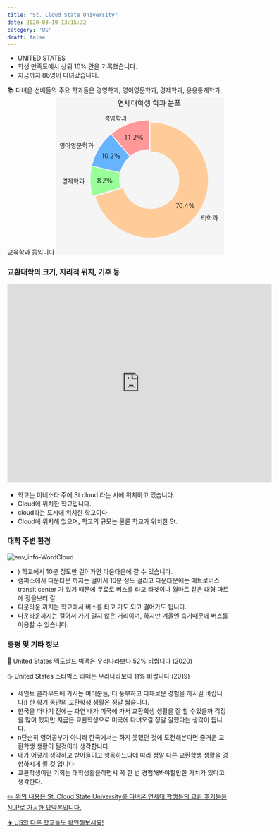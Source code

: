 ```yaml
---
title: "St. Cloud State University"
date: 2020-08-19 13:15:32
category: 'US'
draft: false
---
```



* UNITED STATES
* 학생 만족도에서 상위 10% 안을 기록했습니다.
* 지금까지 86명이 다녀갔습니다. 

📚 다녀온 선배들의 주요 학과들은 경영학과, 영어영문학과, 경제학과, 응용통계학과, 교육학과 등입니다
![department-info](../plots/US000163.png)
### 교환대학의 크기, 지리적 위치, 기후 등
<iframe
width="600"
height="450"
frameborder="0" style="border:0"
src="https://www.google.com/maps/embed/v1/place?key=AIzaSyC9e1AME-pVmWC4hBpFdu5S4dKzyepa3HQ&q=St.+Cloud+State+University&center=45.5511864,-94.1515137&zoom=14" allowfullscreen>
</iframe>

* 학교는 미네소타 주에 St cloud 라는 시에 위치하고 있습니다.
* Cloud에 위치한 학교입니다.
* cloud라는 도시에 위치한 학교이다.
* Cloud에 위치해 있으며, 학교의 규모는 물론 학교가 위치한 St.


### 대학 주변 환경

![env_info-WordCloud](../univ_wordclouds_okt/env_info/US000163_env_info_okt.png)

* ) 학교에서 10분 정도만 걸어가면 다운타운에 갈 수 있습니다.
* 캠퍼스에서 다운타운 까지는 걸어서 10분 정도 걸리고 다운타운에는 메트로버스 transit center 가 있기 때문에 무료로 버스를 타고 타겟이나 월마트 같은 대형 마트에 장을보러 갈.
* 다운타운 까지는 학교에서 버스를 타고 가도 되고 걸어가도 됩니다.
* 다운타운까지는 걸어서 가기 멀지 않은 거리이며, 하지만 겨울엔 춥기때문에 버스를 이용할 수 있습니다.


### 총평 및 기타 정보 
🍔 United States 맥도날드 빅맥은 우리나라보다 52% 비쌉니다 (2020)

☕️ United States 스타벅스 라떼는 우리나라보다 11% 비쌉니다 (2019)
* 세인트 클라우드에 가시는 여러분들, 더 풍부하고 다채로운 경험을 하시길 바랍니다:) 한 학기 동안의 교환학생 생활은 정말 짧습니다.
* 한국을 떠나기 전에는 과연 내가 미국에 가서 교환학생 생활을 잘 할 수있을까 걱정을 많이 했지만 지금은 교환학생으로 미국에 다녀오길 정말 잘했다는 생각이 듭니다.
* n단순히 영어공부가 아니라 한국에서는 하지 못했던 것에 도전해본다면 즐거운 교환학생 생활이 될것이라 생각합니다.
* 내가 어떻게 생각하고 받아들이고 행동하느냐에 따라 정말 다른 교환학생 생활을 경험하시게 될 것 입니다.
* 교환학생이란 기회는 대학생활을하면서 꼭 한 번 경험해봐야할만한 가치가 있다고 생각한다.


[✏️ 위의 내용은 St. Cloud State University를 다녀온 연세대 학생들의 교환 후기들을 NLP로 가공한 요약본입니다.](http://oia.yonsei.ac.kr/partner/expReport.asp?ucode=US000163&bgbn=A)

[✈️ US의 다른 학교들도 확인해보세요!](https://yonsei-exchange.netlify.app/?category=US)
